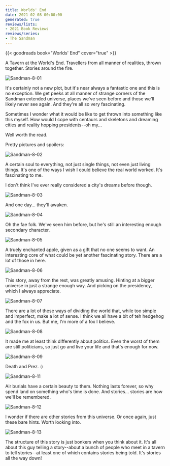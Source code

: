 ```yaml
---
title: Worlds' End
date: 2021-02-08 00:00:00
generated: true
reviews/lists:
- 2021 Book Reviews
reviews/series:
- The Sandman
---
```

{{< goodreads book="Worlds' End" cover="true" >}}

A Tavern at the World's End. Travellers from all manner of realities, thrown together. Stories around the fire.  

![Sandman-8-01](/embeds/books/attachments/sandman-8-01.png)  

<!--more-->

It's certainly not a new plot, but it's near always a fantastic one and this is no exception. We get peeks at all manner of strange corners of the Sandman extended universe, places we've seen before and those we'll likely never see again. And they're all so very fascinating.  

Sometimes I wonder what it would be like to get thrown into something like this myself. How would I cope with centaurs and skeletons and dreaming cities and reality hopping presidents--oh my...  

Well worth the read.  

Pretty pictures and spoilers:  

![Sandman-8-02](/embeds/books/attachments/sandman-8-02.png)  

A certain soul to everything, not just single things, not even just living things. It's one of the ways I wish I could believe the real world worked. It's fascinating to me.  

I don't think I've ever really considered a city's dreams before though.  

![Sandman-8-03](/embeds/books/attachments/sandman-8-03.png)  

And one day... they'll awaken.  

![Sandman-8-04](/embeds/books/attachments/sandman-8-04.png)  

Oh the fae folk. We've seen him before, but he's still an interesting enough secondary character.  

![Sandman-8-05](/embeds/books/attachments/sandman-8-05.png)  

A truely enchanted apple, given as a gift that no one seems to want. An interesting core of what could be yet another fascinating story. There are a lot of those in here.  

![Sandman-8-06](/embeds/books/attachments/sandman-8-06.png)  

This story, away from the rest, was greatly amusing. Hinting at a bigger universe in just a strange enough way. And picking on the presidency, which I always appreciate.  

![Sandman-8-07](/embeds/books/attachments/sandman-8-07.png)  

There are a lot of these ways of dividing the world that, while too simple and imperfect, make a lot of sense. I think we all have a bit of teh hedgehog and the fox in us. But me, I'm more of a fox I believe.  

![Sandman-8-08](/embeds/books/attachments/sandman-8-08.png)  

It made me at least think differently about politics. Even the worst of them are still politicians, so just go and live your life and that's enough for now.  

![Sandman-8-09](/embeds/books/attachments/sandman-8-09.jpg)  

Death and Prez. :)  

![Sandman-8-11](/embeds/books/attachments/sandman-8-11.jpg)  

Air burials have a certain beauty to them. Nothing lasts forever, so why spend land on something who's time is done. And stories... stories are how we'll be remembered.  

![Sandman-8-12](/embeds/books/attachments/sandman-8-12.jpg)  

I wonder if there are other stories from this universe. Or once again, just these bare hints. Worth looking into.  

![Sandman-8-13](/embeds/books/attachments/sandman-8-13.jpg)  

The structure of this story is just bonkers when you think about it. It's all about this guy telling a story--about a bunch of people who meet in a tavern to tell stories--at least one of which contains stories being told. It's stories all the way down!


